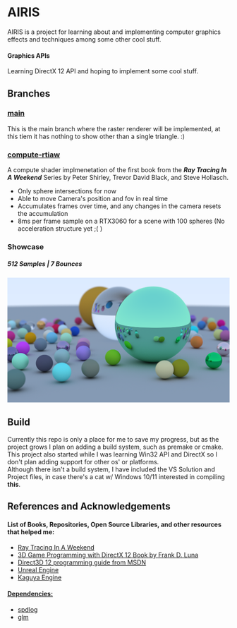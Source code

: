# AIRIS

AIRIS is a project for learning about and implementing computer graphics effects and techniques among some other cool stuff. 

#### Graphics APIs

Learning DirectX 12 API and hoping to implement some cool stuff. 

## Branches

### <u>main</u>

This is the main branch where the raster renderer will be implemented, at this tiem it has nothing to show other than a single triangle. :)

### <u>compute-rtiaw</u>

A compute shader implmenetation of the first book from the ***Ray Tracing In A Weekend*** Series by Peter Shirley, Trevor David Black, and Steve Hollasch.  
- Only sphere intersections for now
- Able to move Camera's position and fov in real time
- Accumulates frames over time, and any changes in the camera resets the accumulation
- 8ms per frame sample on a RTX3060 for a scene with 100 spheres (No acceleration structure yet ;( )

### Showcase

##### 512 Samples | 7 Bounces

![Tux, the Linux mascot](Showcase/DefocusBlur.png)

## Build

Currently this repo is only a place for me to save my progress, but as the project grows I plan on adding a build system, such as premake or cmake. This project also started while I was learning Win32 API and DirectX so I don't plan adding support for other os' or platforms.  
Although there isn't a build system, I have included the VS Solution and Project files, in case there's a cat w/ Windows 10/11 interested in compiling **this**.

## References and Acknowledgements

#### List of Books, Repositories, Open Source Libraries, and other resources that helped me:
- [Ray Tracing In A Weekend](https://raytracing.github.io/books/RayTracingInOneWeekend.html)
- [3D Game Programming with DirectX 12 Book by Frank D. Luna](https://www.amazon.com/Introduction-3D-Game-Programming-DirectX/dp/1942270062)
- [Direct3D 12 programming guide from MSDN](https://learn.microsoft.com/en-us/windows/win32/direct3d12/directx-12-programming-guide)
- [Unreal Engine](https://github.com/EpicGames/UnrealEngine)
- [Kaguya Engine](https://github.com/kcloudy0717/Kaguya)  

#### <u>Dependencies:</u>

- [spdlog](https://github.com/gabime/spdlog)
- [glm](https://github.com/g-truc/glm)